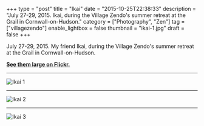 +++
type = "post"
title = "Ikai"
date = "2015-10-25T22:38:33"
description = "July 27-29, 2015. Ikai, during the Village Zendo's summer retreat at the Grail in Cornwall-on-Hudson."
category = ["Photography", "Zen"]
tag = ["villagezendo"]
enable_lightbox = false
thumbnail = "ikai-1.jpg"
draft = false
+++

<p>July 27-29, 2015. My friend Ikai, during the Village Zendo's summer retreat at the Grail in Cornwall-on-Hudson.</p>
<p><a href="https://www.flickr.com/photos/emptysquare/albums/72157657863640133"><strong>See them large on Flickr.</strong></a></p>
<hr />
<p><img style="display:block; margin-left:auto; margin-right:auto;" src="ikai-1.jpg" alt="Ikai 1" title="Ikai 1" /></p>
<hr />
<p><img style="display:block; margin-left:auto; margin-right:auto;" src="ikai-2.jpg" alt="Ikai 2" title="Ikai 2" /></p>
<hr />
<p><img style="display:block; margin-left:auto; margin-right:auto;" src="ikai-3.jpg" alt="Ikai 3" title="Ikai 3" /></p>
